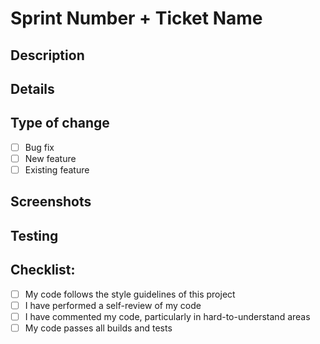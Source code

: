 # Sprint Number + Ticket Name

## Description
<!-- Describe your ticket and task. -->

## Details
<!-- Include details on how you completed your ticket. -->

## Type of change
- [ ] Bug fix 
- [ ] New feature 
- [ ] Existing feature

## Screenshots
<!-- Include screenshots of your changes. -->

## Testing
<!-- Describe the tests that you ran to verify your changes. -->

## Checklist:

- [ ] My code follows the style guidelines of this project
- [ ] I have performed a self-review of my code
- [ ] I have commented my code, particularly in hard-to-understand areas
- [ ] My code passes all builds and tests